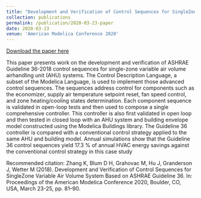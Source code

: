 ```yaml
---
title: "Development and Verification of Control Sequences for SingleZone Variable Air Volume System Based on ASHRAE Guideline 36"
collection: publications
permalink: /publication/2020-03-23-paper
date: 2020-03-23
venue: 'American Modelica Conference 2020'
---
```

[Download the paper here](https://2020.american.conference.modelica.org/proceedings/papers/Modelica2020US_paper_19.pdf)

This paper presents work on the development and
verification of ASHRAE Guideline 36-2018 control
sequences for single-zone variable air volume airhandling unit (AHU) systems. The Control Description
Language, a subset of the Modelica Language, is used
to implement those advanced control sequences. The
sequences address control for components such as the
economizer, supply air temperature setpoint reset, fan
speed control, and zone heating/cooling states
determination. Each component sequence is validated in
open-loop tests and then used to compose a single
comprehensive controller. This controller is also first
validated in open loop and then tested in closed loop
with an AHU system and building envelope model
constructed using the Modelica Buildings library. The
Guideline 36 controller is compared with a conventional
control strategy applied to the same AHU and building
model. Annual simulations show that the Guideline 36
control sequences yield 17.3 % of annual HVAC energy
savings against the conventional control strategy in this
case study

Recommended citation: Zhang K, Blum D H, Grahovac M, Hu J, Granderson J, Wetter M (2018). Development and Verification of Control Sequences for SingleZone Variable Air Volume System Based on ASHRAE Guideline 36. In: Proceedings of the American Modelica Conference 2020, Boulder, CO, USA, March 23-25, pp. 81–90.
